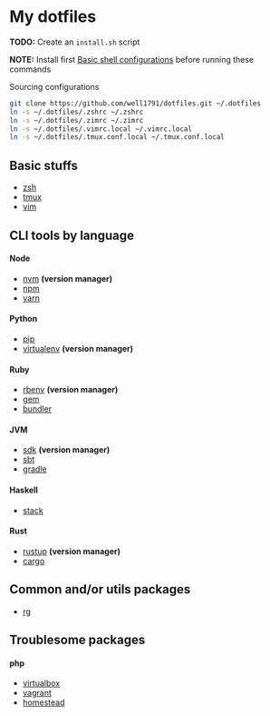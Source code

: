 # My dotfiles

**TODO:** Create an `install.sh` script

**NOTE:** Install first [Basic shell configurations](#basic-shell-configurations)
before running these commands

Sourcing configurations

```sh
git clone https://github.com/well1791/dotfiles.git ~/.dotfiles
ln -s ~/.dotfiles/.zshrc ~/.zshrc
ln -s ~/.dotfiles/.zimrc ~/.zimrc
ln -s ~/.dotfiles/.vimrc.local ~/.vimrc.local
ln -s ~/.dotfiles/.tmux.conf.local ~/.tmux.conf.local
```

## Basic stuffs
- [zsh](https://github.com/well1791/zim.git#installation)
- [tmux](https://github.com/well1791/.tmux.git#installation)
- [vim](https://github.com/spf13/spf13-vim/#linux-nix-mac-osx-installation)

## CLI tools by language

#### Node
- [nvm](https://github.com/creationix/nvm#install-script) **(version manager)**
- [npm](https://www.npmjs.com)
- [yarn](https://yarnpkg.com/en/docs/install#linux-tab)

#### Python
- [pip](https://pip.pypa.io/en/latest/installing)
- [virtualenv](https://virtualenv.pypa.io/en/stable/installation/) **(version manager)**

#### Ruby
- [rbenv](https://github.com/rbenv/rbenv#installation) **(version manager)**
- [gem](https://rubygems.org)
- [bundler](http://bundler.io/#getting-started)

#### JVM
- [sdk](http://sdkman.io/install.html) **(version manager)**
- [sbt](http://www.scala-sbt.org/1.x/docs/index.html#Install)
- [gradle](https://gradle.org/)


#### Haskell
- [stack](https://docs.haskellstack.org/en/stable/README/#how-to-install)

#### Rust
- [rustup](https://www.rustup.rs/) **(version manager)**
- [cargo](http://doc.crates.io/#installing)


## Common and/or utils packages
- [rg](https://github.com/BurntSushi/ripgrep#installation)


## Troublesome packages

#### php
- [virtualbox](https://www.virtualbox.org/wiki/Downloads)
- [vagrant](https://www.vagrantup.com/docs/installation)
- [homestead](https://laravel.com/docs/homestead)
